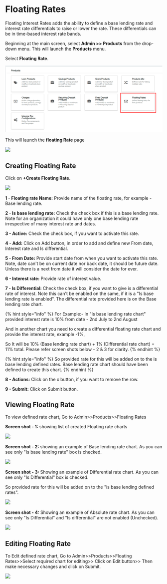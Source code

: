 # Floating Rates

Floating Interest Rates adds the ability to define a base lending rate and interest rate differentials to raise or lower the rate. These differentials can be in time-based interest rate bands.

Beginning at the main screen, select **Admin >> Products** from the drop-down menu. This will launch the **Products** menu.

Select **Floating Rate**.

![](../../.gitbook/assets/Screenshot14.png)

This will launch the **floating Rate** page

![](https://mifosforge.jira.com/wiki/download/thumbnails/111673386/Screenshot%20from%202019-06-12%2019-19-21.png?version=1\&modificationDate=1560363593443\&cacheVersion=1\&api=v2\&width=1080\&height=394)

## **Creating Floating Rate**

Click on **+Create Floating Rate.**&#x20;

![](https://mifosforge.jira.com/wiki/download/thumbnails/111673386/Capture%2038.PNG?version=1\&modificationDate=1484286392110\&cacheVersion=1\&api=v2\&width=1080\&height=368)

**1 - Floating rate Name:** Provide name of the floating rate, for example - Base lending rate.&#x20;

**2 - Is base lending rate:** Check the check box if this is a base lending rate. Note for an organization it could have only one base lending rate irrespective of many interest rate and dates.&#x20;

**3 - Active:** Check the check box, if you want to activate this rate.&#x20;

**4 - Add:** Click on Add button, in order to add and define new From date, Interest rate and Is differential.&#x20;

**5 - From Date:** Provide start date from when you want to activate this rate. Note, date can't be on current date nor back date, it should be future date. Unless there is a next from date it will consider the date for ever.

**6 - Interest rate:** Provide rate of interest value.&#x20;

**7 - Is Differential:** Check the check box, if you want to give is a differential rate of interest. Note this can't be enabled on the same, if it is a "Is base lending rate is enabled". The differential rate provided here is on the Base lending rate chart.

{% hint style="info" %}
For Example:- In "Is base lending rate chart" provided interest rate is 10% from date - 2nd July to 2nd August&#x20;

And in another chart you need to create a differential floating rate chart and provide the interest rate, example -1%,&#x20;

So It will be 10% (Base lending rate chart) + 1% (Differential rate chart) = 11% total. Please refer screen shots below - 2 & 3 for clarity.&#x20;
{% endhint %}

{% hint style="info" %}
So provided rate for this will be added on to the is base lending defined rates. Base lending rate chart should have been defined to create this chart.
{% endhint %}

**8 - Actions:** Click on the x button, if you want to remove the row.&#x20;

**9 - Submit:** Click on Submit button.&#x20;

## **Viewing Floating Rate**

To view defined rate chart, Go to Admin>>Products>>Floating Rates

**Screen shot - 1:** showing list of created Floating rate charts &#x20;

![](https://mifosforge.jira.com/wiki/download/thumbnails/111673386/Capture%2039.PNG?version=1\&modificationDate=1484286452278\&cacheVersion=1\&api=v2\&width=1080\&height=405)

**Screen shot - 2:** showing an example of Base lending rate chart. As you can see only "Is base lending rate" box is checked.&#x20;

![](https://mifosforge.jira.com/wiki/download/thumbnails/111673386/Capture%2040.PNG?version=1\&modificationDate=1484286516587\&cacheVersion=1\&api=v2\&width=1080\&height=397)

**Screen shot - 3:** Showing an example of Differential rate chart. As you can see only "Is Differential" box is checked.

So provided rate for this will be added on to the "is base lending defined rates". &#x20;

![](https://mifosforge.jira.com/wiki/download/thumbnails/111673386/Capture%2041.PNG?version=1\&modificationDate=1484286628569\&cacheVersion=1\&api=v2\&width=1080\&height=359)

**Screen shot - 4:** Showing an example of Absolute rate chart. As you can see only "Is Differential" and "Is differential" are not enabled (Unchecked).&#x20;

![](https://mifosforge.jira.com/wiki/download/thumbnails/111673386/Capture%2042.PNG?version=1\&modificationDate=1484286725539\&cacheVersion=1\&api=v2\&width=1080\&height=572)

## **Editing Floating Rate**

To Edit defined rate chart, Go to Admin>>Products>>Floating Rates>>Select required chart for editing>> Click on Edit button>> Then make necessary changes and click on Submit.&#x20;

![](https://mifosforge.jira.com/wiki/download/thumbnails/111673386/Capture%2043.PNG?version=1\&modificationDate=1484286810325\&cacheVersion=1\&api=v2\&width=1080\&height=572)
